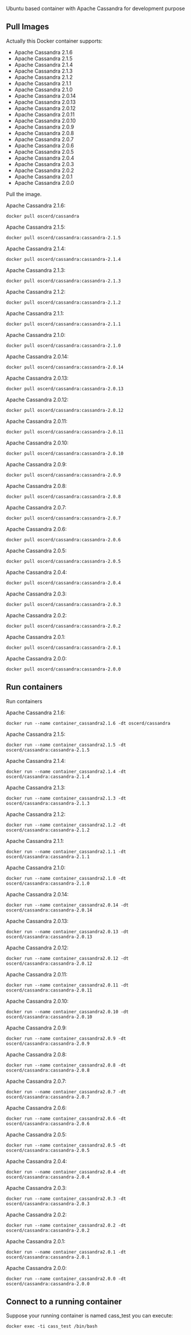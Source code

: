 Ubuntu based container with Apache Cassandra for development purpose

## Pull Images

Actually this Docker container supports:

- Apache Cassandra 2.1.6
- Apache Cassandra 2.1.5
- Apache Cassandra 2.1.4
- Apache Cassandra 2.1.3
- Apache Cassandra 2.1.2
- Apache Cassandra 2.1.1
- Apache Cassandra 2.1.0
- Apache Cassandra 2.0.14
- Apache Cassandra 2.0.13
- Apache Cassandra 2.0.12
- Apache Cassandra 2.0.11
- Apache Cassandra 2.0.10
- Apache Cassandra 2.0.9
- Apache Cassandra 2.0.8
- Apache Cassandra 2.0.7
- Apache Cassandra 2.0.6
- Apache Cassandra 2.0.5
- Apache Cassandra 2.0.4
- Apache Cassandra 2.0.3
- Apache Cassandra 2.0.2
- Apache Cassandra 2.0.1
- Apache Cassandra 2.0.0

Pull the image.

Apache Cassandra 2.1.6:

```
docker pull oscerd/cassandra
```

Apache Cassandra 2.1.5:

```
docker pull oscerd/cassandra:cassandra-2.1.5
```

Apache Cassandra 2.1.4:

```
docker pull oscerd/cassandra:cassandra-2.1.4
```

Apache Cassandra 2.1.3:

```
docker pull oscerd/cassandra:cassandra-2.1.3
```

Apache Cassandra 2.1.2:

```
docker pull oscerd/cassandra:cassandra-2.1.2
```

Apache Cassandra 2.1.1:

```
docker pull oscerd/cassandra:cassandra-2.1.1
```

Apache Cassandra 2.1.0:

```
docker pull oscerd/cassandra:cassandra-2.1.0
```

Apache Cassandra 2.0.14:

```
docker pull oscerd/cassandra:cassandra-2.0.14
```

Apache Cassandra 2.0.13:

```
docker pull oscerd/cassandra:cassandra-2.0.13
```

Apache Cassandra 2.0.12:

```
docker pull oscerd/cassandra:cassandra-2.0.12
```

Apache Cassandra 2.0.11:

```
docker pull oscerd/cassandra:cassandra-2.0.11
```

Apache Cassandra 2.0.10:

```
docker pull oscerd/cassandra:cassandra-2.0.10
```

Apache Cassandra 2.0.9:

```
docker pull oscerd/cassandra:cassandra-2.0.9
```

Apache Cassandra 2.0.8:

```
docker pull oscerd/cassandra:cassandra-2.0.8
```

Apache Cassandra 2.0.7:

```
docker pull oscerd/cassandra:cassandra-2.0.7
```

Apache Cassandra 2.0.6:

```
docker pull oscerd/cassandra:cassandra-2.0.6
```

Apache Cassandra 2.0.5:

```
docker pull oscerd/cassandra:cassandra-2.0.5
```

Apache Cassandra 2.0.4:

```
docker pull oscerd/cassandra:cassandra-2.0.4
```

Apache Cassandra 2.0.3:

```
docker pull oscerd/cassandra:cassandra-2.0.3
```

Apache Cassandra 2.0.2:

```
docker pull oscerd/cassandra:cassandra-2.0.2
```

Apache Cassandra 2.0.1:

```
docker pull oscerd/cassandra:cassandra-2.0.1
```

Apache Cassandra 2.0.0:

```
docker pull oscerd/cassandra:cassandra-2.0.0
```

## Run containers

Run containers

Apache Cassandra 2.1.6:

```
docker run --name container_cassandra2.1.6 -dt oscerd/cassandra
```

Apache Cassandra 2.1.5:

```
docker run --name container_cassandra2.1.5 -dt oscerd/cassandra:cassandra-2.1.5
```

Apache Cassandra 2.1.4:

```
docker run --name container_cassandra2.1.4 -dt oscerd/cassandra:cassandra-2.1.4
```

Apache Cassandra 2.1.3:

```
docker run --name container_cassandra2.1.3 -dt oscerd/cassandra:cassandra-2.1.3
```

Apache Cassandra 2.1.2:

```
docker run --name container_cassandra2.1.2 -dt oscerd/cassandra:cassandra-2.1.2
```

Apache Cassandra 2.1.1:

```
docker run --name container_cassandra2.1.1 -dt oscerd/cassandra:cassandra-2.1.1
```

Apache Cassandra 2.1.0:

```
docker run --name container_cassandra2.1.0 -dt oscerd/cassandra:cassandra-2.1.0
```

Apache Cassandra 2.0.14:

```
docker run --name container_cassandra2.0.14 -dt oscerd/cassandra:cassandra-2.0.14
```

Apache Cassandra 2.0.13:

```
docker run --name container_cassandra2.0.13 -dt oscerd/cassandra:cassandra-2.0.13
```

Apache Cassandra 2.0.12:

```
docker run --name container_cassandra2.0.12 -dt oscerd/cassandra:cassandra-2.0.12
```

Apache Cassandra 2.0.11:

```
docker run --name container_cassandra2.0.11 -dt oscerd/cassandra:cassandra-2.0.11
```

Apache Cassandra 2.0.10:

```
docker run --name container_cassandra2.0.10 -dt oscerd/cassandra:cassandra-2.0.10
```

Apache Cassandra 2.0.9:

```
docker run --name container_cassandra2.0.9 -dt oscerd/cassandra:cassandra-2.0.9
```

Apache Cassandra 2.0.8:

```
docker run --name container_cassandra2.0.8 -dt oscerd/cassandra:cassandra-2.0.8
```

Apache Cassandra 2.0.7:

```
docker run --name container_cassandra2.0.7 -dt oscerd/cassandra:cassandra-2.0.7
```

Apache Cassandra 2.0.6:

```
docker run --name container_cassandra2.0.6 -dt oscerd/cassandra:cassandra-2.0.6
```

Apache Cassandra 2.0.5:

```
docker run --name container_cassandra2.0.5 -dt oscerd/cassandra:cassandra-2.0.5
```

Apache Cassandra 2.0.4:

```
docker run --name container_cassandra2.0.4 -dt oscerd/cassandra:cassandra-2.0.4
```

Apache Cassandra 2.0.3:

```
docker run --name container_cassandra2.0.3 -dt oscerd/cassandra:cassandra-2.0.3
```

Apache Cassandra 2.0.2:

```
docker run --name container_cassandra2.0.2 -dt oscerd/cassandra:cassandra-2.0.2
```

Apache Cassandra 2.0.1:

```
docker run --name container_cassandra2.0.1 -dt oscerd/cassandra:cassandra-2.0.1
```

Apache Cassandra 2.0.0:

```
docker run --name container_cassandra2.0.0 -dt oscerd/cassandra:cassandra-2.0.0
```

## Connect to a running container

Suppose your running container is named cass_test you can execute:

```
docker exec -ti cass_test /bin/bash
```
